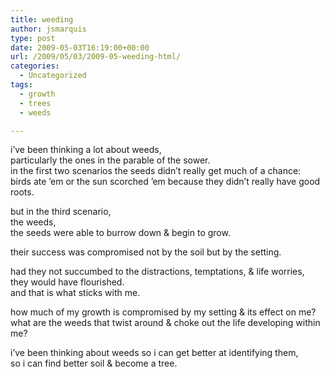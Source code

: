 ```yaml
---
title: weeding
author: jsmarquis
type: post
date: 2009-05-03T16:19:00+00:00
url: /2009/05/03/2009-05-weeding-html/
categories:
  - Uncategorized
tags:
  - growth
  - trees
  - weeds

---
```

i&#8217;ve been thinking a lot about weeds,  
particularly the ones in the parable of the sower.  
in the first two scenarios the seeds didn&#8217;t really get much of a chance:  
birds ate &#8217;em or the sun scorched &#8217;em because they didn&#8217;t really have good roots.

but in the third scenario,  
the weeds,  
the seeds were able to burrow down & begin to grow.

their success was compromised not by the soil but by the setting.

had they not succumbed to the distractions, temptations, & life worries,  
they would have flourished.  
and that is what sticks with me.

how much of my growth is compromised by my setting & its effect on me?  
what are the weeds that twist around & choke out the life developing within me?

i&#8217;ve been thinking about weeds so i can get better at identifying them,  
so i can find better soil & become a tree.
